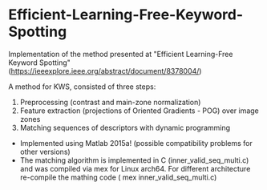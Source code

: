 # Efficient-Learning-Free-Keyword-Spotting
Implementation of the method presented at "Efficient Learning-Free Keyword Spotting" (https://ieeexplore.ieee.org/abstract/document/8378004/)

A method for KWS, consisted of three steps:
1) Preprocessing (contrast and main-zone normalization)
2) Feature extraction (projections of Oriented Gradients - POG) over image zones
3) Matching sequences of descriptors with dynamic programming
 

* Implemented using Matlab 2015a! (possible compatibility problems for other versions)
* The matching algorithm is implemented in C (inner_valid_seq_multi.c) and was compiled via mex for Linux arch64. For different architecture re-compile the mathing code (<addr> mex inner_valid_seq_multi.c)
